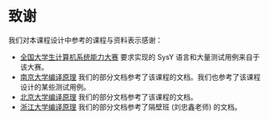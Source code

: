 # 致谢

我们对本课程设计中参考的课程与资料表示感谢：

- [全国大学生计算机系统能力大赛](https://compiler.educg.net/#/) 要求实现的 SysY 语言和大量测试用例来自于该大赛。
- [南京大学编译原理](https://cs.nju.edu.cn/changxu/2_compiler/index.html) 我们的部分文档参考了该课程的文档。我们也参考了该课程设计的某些测试用例。
- [北京大学编译原理](https://pku-minic.github.io/online-doc/#/) 我们的部分文档参考了该课程的文档。
- [浙江大学编译原理](https://compiler.pages.zjusct.io/sp24/) 我们的部分文档参考了隔壁班 (刘忠鑫老师) 的文档。
